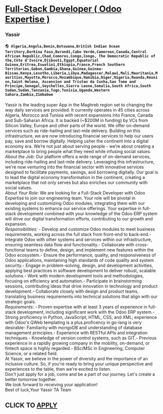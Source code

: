 # [Full-Stack Developer ( Odoo Expertise )](https://www.remotewlb.com/apply/full-stack-developer-odoo-expertise-80048)  
### Yassir  
#### `🌎 Algeria,Angola,Benin,Botswana,British Indian Ocean Territory,Burkina Faso,Burundi,Cabo Verde,Cameroon,Canada,Central African Republic,Chad,Comoros,Congo,Congo, The Democratic Republic of the,Côte d'Ivoire,Djibouti,Egypt,Equatorial Guinea,Eritrea,Eswatini,Ethiopia,France,French Southern Territories,Gabon,Gambia,Ghana,Guinea,Guinea-Bissau,Kenya,Lesotho,Liberia,Libya,Madagascar,Malawi,Mali,Mauritania,Mauritius,Mayotte,Morocco,Mozambique,Namibia,Niger,Nigeria,Rwanda,Réunion,Saint Helena, Ascension and Tristan da Cunha,Sao Tome and Principe,Senegal,Seychelles,Sierra Leone,Somalia,South Africa,South Sudan,Sudan,Tanzania,Togo,Tunisia,Uganda,Western Sahara,Zambia,Zimbabwe`  
Yassir is the leading super App in the Maghreb region set to changing the way daily services are provided. It currently operates in 45 cities across Algeria, Morocco and Tunisia with recent expansions into France, Canada and Sub-Saharan Africa. It is backed (~$200M in funding) by VCs from Silicon Valley, Europe and other parts of the world. We offer on-demand services such as ride-hailing and last-mile delivery. Building on this infrastructure, we are now introducing financial services to help our users pay, save and borrow digitally. Helping usher the continent into a digital economy era. We’re not just about serving people - we’re about creating a marketplace to bring people what they need while infusing social values.  
 _About the Job:_ Our platform offers a wide range of on-demand services, including ride-hailing and last-mile delivery. Leveraging this infrastructure, we're now venturing into the financial sector with innovative services designed to facilitate payments, savings, and borrowing digitally. Our goal is to lead the digital economy transformation in the continent, creating a marketplace that not only serves but also enriches our community with social values.  
 _About Your Role:_ We are looking for a Full-Stack Developer with Odoo Expertise to join our engineering team. Your role will be pivotal in developing and customizing Odoo modules, integrating them with our existing systems to enhance our service offerings. Your expertise in full-stack development combined with your knowledge of the Odoo ERP system will drive our digital transformation efforts, contributing to our growth and expansion.  
 _Responsibilities:_ \- Develop and customize Odoo modules to meet business requirements, working across the full stack from front-end to back-end.- Integrate Odoo with other systems and services within our infrastructure, ensuring seamless data flow and functionality.- Collaborate with cross-functional teams to define, design, and implement new features within the Odoo ecosystem.- Ensure the performance, quality, and responsiveness of Odoo applications, maintaining high standards of code quality and system security.- Engage in problem-solving, design, and development activities, applying best practices in software development to deliver robust, scalable solutions.- Work with modern development tools and methodologies, focusing on efficiency and automation.- Participate in brainstorming sessions, contributing ideas that drive innovation in technology and product development.- Collaborate closely with design and product teams, translating business requirements into technical solutions
that align with our strategic goals.  
 _Requirements:_ \- Proven expertise with at least 3 years of experience in full-stack development, including significant work with the Odoo ERP system.- Strong proficiency in Python, JavaScript, HTML, CSS, and XML; experience with Odoo's QWeb templating is a plus.proficency in go-lang is very desirable- Familiarity with mongoDB and understanding of database management principles.- Experience with RESTful APIs and integration techniques.- Knowledge of version control systems, such as GIT.- Previous experience in a rapidly growing company in the mobility, on-demand, or fintech space is highly regarded.- BSc/MSc in Engineering, Computer Science, or a related field.  
At Yassir, we believe in the power of diversity and the importance of an inclusive culture. So, if you're ready to bring your unique perspective and experiences to the table, then we're excited to listen.  
Don't just apply for a job, come and be a part of our journey. Let's create a better tomorrow together.  
We look forward to receiving your application!  
Best of luck,Your Yassir TA Team  
  
  
## CLICK TO [APPLY](https://www.remotewlb.com/apply/full-stack-developer-odoo-expertise-80048)

